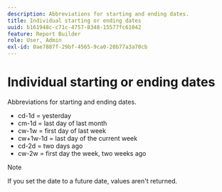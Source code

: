 ```yaml
---
description: Abbreviations for starting and ending dates.
title: Individual starting or ending dates
uuid: b161948c-c71c-4757-8348-15577fc61042
feature: Report Builder
role: User, Admin
exl-id: 0ae7887f-29bf-4565-9ca0-20b77a3a70cb
---
```

# Individual starting or ending dates

Abbreviations for starting and ending dates.

* cd-1d = yesterday 
* cm-1d = last day of last month 
* cw-1w = first day of last week 
* cw+1w-1d = last day of the current week 
* cd-2d = two days ago 
* cw-2w = first day the week, two weeks ago

>[!NOTE]
>
>If you set the date to a future date,  values aren't returned.
